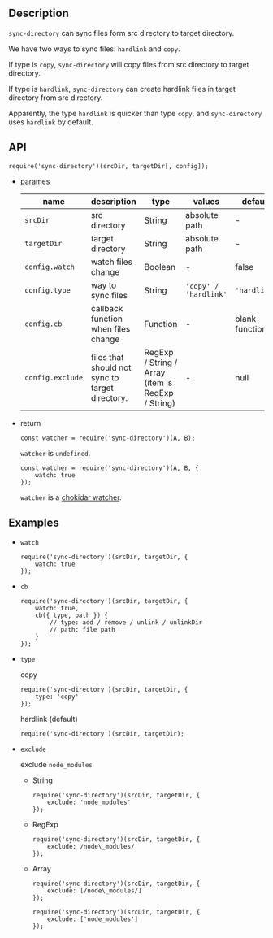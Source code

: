 ## Description

`sync-directory` can sync files form src directory to target directory.

We have two ways to sync files: `hardlink` and `copy`.

If type is `copy`, `sync-directory` will copy files from src directory to target directory.

If type is `hardlink`, `sync-directory` can create hardlink files in target directory from src directory.

Apparently, the type `hardlink` is quicker than type `copy`, and `sync-directory` uses `hardlink` by default.

## API

```
require('sync-directory')(srcDir, targetDir[, config]);
```

+   parames

    name | description | type | values | default
    ---- | ---- | ---- | ---- | ----
    `srcDir` | src directory | String | absolute path | -
    `targetDir` | target directory | String | absolute path | -
    `config.watch` | watch files change | Boolean | - | false
    `config.type` | way to sync files | String | `'copy' / 'hardlink'` | `'hardlink'`
    `config.cb` | callback function when files change | Function | - | blank function
    `config.exclude` | files that should not sync to target directory. | RegExp / String / Array (item is RegExp / String) | - | null

+   return

    ```
    const watcher = require('sync-directory')(A, B);
    ```

    `watcher` is `undefined`.

    ```
    const watcher = require('sync-directory')(A, B, {
        watch: true
    });
    ```

    `watcher` is a [chokidar watcher](https://github.com/paulmillr/chokidar).

## Examples

+   `watch`

    ```
    require('sync-directory')(srcDir, targetDir, {
        watch: true
    });
    ```

+   `cb`

    ```
    require('sync-directory')(srcDir, targetDir, {
        watch: true,
        cb({ type, path }) {
            // type: add / remove / unlink / unlinkDir
            // path: file path
        }
    });
    ```

+   `type`

    copy

    ```
    require('sync-directory')(srcDir, targetDir, {
        type: 'copy'
    });
    ```

    hardlink (default)

    ```
    require('sync-directory')(srcDir, targetDir);
    ```

+   `exclude`

    exclude `node_modules`

    +   String

        ```
        require('sync-directory')(srcDir, targetDir, {
            exclude: 'node_modules'
        });
        ```

    +   RegExp

        ```
        require('sync-directory')(srcDir, targetDir, {
            exclude: /node\_modules/
        });
        ```

    +   Array

        ```
        require('sync-directory')(srcDir, targetDir, {
            exclude: [/node\_modules/]
        });
        ```

        ```
        require('sync-directory')(srcDir, targetDir, {
            exclude: ['node_modules']
        });
        ```
